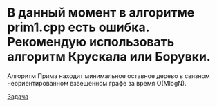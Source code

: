 # В данный момент в алгоритме prim1.cpp есть ошибка. Рекомендую использовать алгоритм Крускала или Борувки.

Алгоритм Прима находит минимальное оставное дерево в связном неориентированном взвешенном графе за время O(MlogN).  

[Задача](https://www.spoj.com/problems/MST/)